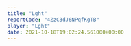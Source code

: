 ```yaml
---
title: "Lght"
reportCode: "4ZzC3dJ6NPqfKgTB"
player: "Lght"
date: 2021-10-18T19:02:24.561000+00:00
---
```

